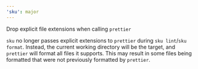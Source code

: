 ```yaml
---
'sku': major
---
```


Drop explicit file extensions when calling `prettier`

`sku` no longer passes explicit extensions to `prettier` during `sku lint`/`sku format`. Instead, the current working directory will be the target, and `prettier` will format all files it supports. This may result in some files being formatted that were not previously formatted by `prettier`.
